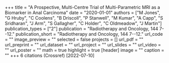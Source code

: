 +++
title = "A Prospective, Multi-Centre Trial of Multi-Parametric MRI as a Biomarker in Anal Carcinoma"
date = "2020-01-01"
authors = ["M Jones", "G Hruby", "C Coolens", "B Driscoll", "P Stanwell", "M Kumar", "A Capp", "S Sridharan", "J Arm", "S Gallagher", "C Holder", "C Oldmeadow", "J Martin"]
publication_types = ["2"]
publication = "Radiotherapy and Oncology, 144 7--12."
publication_short = "Radiotherapy and Oncology, 144 7--12."
url_code = ""
image_preview = ""
selected = false
projects = []
url_pdf = ""
url_preprint = ""
url_dataset = ""
url_project = ""
url_slides = ""
url_video = ""
url_poster = ""
math = true
highlight = true
[header]
image = ""
caption = ""
+++
6 citations (Crossref) [2022-07-10]
